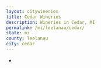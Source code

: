 ```yaml
---
layout: citywineries
title: Cedar Wineries
description: Wineries in Cedar, MI
permalink: /mi/leelanau/cedar/
state: mi
county: leelanau
city: cedar
---
```

-
